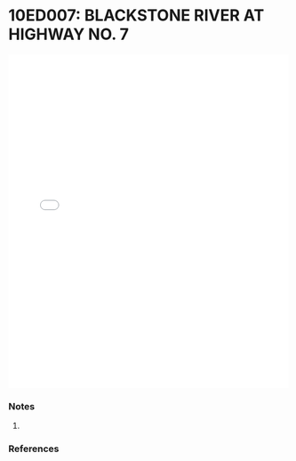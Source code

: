 # 10ED007: BLACKSTONE RIVER AT HIGHWAY NO. 7

<iframe src="/_static/stations/10ED007_fdc.html" width="100%" height="600" frameborder="0"></iframe>

### Notes
1. 

### References

